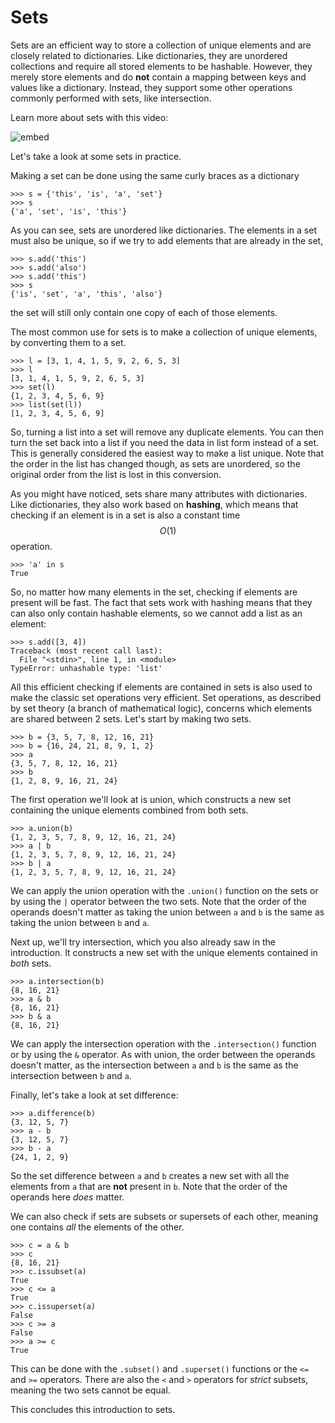 # Sets

Sets are an efficient way to store a collection of unique elements and are closely related
to dictionaries. Like dictionaries, they are unordered collections and require
all stored elements to be hashable. However, they merely store elements and
do **not** contain a mapping between keys and values like a dictionary. Instead,
they support some other operations commonly performed with sets, like
intersection.

Learn more about sets with this video:

![embed](https://api.eu.kaltura.com/p/120/sp/12000/embedIframeJs/uiconf_id/23449960/partner_id/120?iframeembed=true&playerId=kaltura_player&entry_id=0_u96n1ef6&flashvars[streamerType]=auto&amp;flashvars[localizationCode]=en_US&amp;flashvars[leadWithHTML5]=true&amp;flashvars[sideBarContainer.plugin]=true&amp;flashvars[sideBarContainer.position]=left&amp;flashvars[sideBarContainer.clickToClose]=true&amp;flashvars[chapters.plugin]=true&amp;flashvars[chapters.layout]=vertical&amp;flashvars[chapters.thumbnailRotator]=false&amp;flashvars[streamSelector.plugin]=true&amp;flashvars[EmbedPlayer.SpinnerTarget]=videoHolder&amp;flashvars[dualScreen.plugin]=true&amp;flashvars[hotspots.plugin]=1&amp;flashvars[Kaltura.addCrossoriginToIframe]=true&amp;&wid=0_1k2dy7ii)


Let's take a look at some sets in practice.

Making a set can be done using the same curly braces as a dictionary

	>>> s = {'this', 'is', 'a', 'set'}
	>>> s
	{'a', 'set', 'is', 'this'}

As you can see, sets are unordered like dictionaries. The elements in a set
must also be unique, so if we try to add elements that are already in the set,

	>>> s.add('this')
	>>> s.add('also')
	>>> s.add('this')
	>>> s
	{'is', 'set', 'a', 'this', 'also'}

the set will still only contain one copy of each of those elements.

The most common use for sets is to make a collection of unique elements, by
converting them to a set.

	>>> l = [3, 1, 4, 1, 5, 9, 2, 6, 5, 3]
	>>> l
	[3, 1, 4, 1, 5, 9, 2, 6, 5, 3]
	>>> set(l)
	{1, 2, 3, 4, 5, 6, 9}
	>>> list(set(l))
	[1, 2, 3, 4, 5, 6, 9]

So, turning a list into a set will remove any duplicate elements. You can then turn the set back into a list if you need the data in list form instead
of a set. This is generally considered the easiest way to make a list unique.
Note that the order in the list has changed though, as sets are unordered, so
the original order from the list is lost in this conversion.

As you might have noticed, sets share many attributes with dictionaries. Like
dictionaries, they also work based on **hashing**, which means that checking
if an element is in a set is also a constant time $$O(1)$$ operation.

	>>> 'a' in s
	True

So, no matter how many elements in the set, checking if elements are present
will be fast. The fact that sets work with hashing means that they can also
only contain hashable elements, so we cannot add a list as an element:

	>>> s.add([3, 4])
	Traceback (most recent call last):
	  File "<stdin>", line 1, in <module>
	TypeError: unhashable type: 'list'

All this efficient checking if elements are contained in sets
is also used to make the classic set operations very efficient. Set
operations, as described by set theory (a branch of mathematical
logic), concerns which elements are shared between 2 sets. Let's start by making
two sets.

	>>> b = {3, 5, 7, 8, 12, 16, 21}
	>>> b = {16, 24, 21, 8, 9, 1, 2}
	>>> a
	{3, 5, 7, 8, 12, 16, 21}
	>>> b
	{1, 2, 8, 9, 16, 21, 24}

The first operation we'll look at is union, which constructs a new set
containing the unique elements combined from both sets.

	>>> a.union(b)
	{1, 2, 3, 5, 7, 8, 9, 12, 16, 21, 24}
	>>> a | b
	{1, 2, 3, 5, 7, 8, 9, 12, 16, 21, 24}
	>>> b | a
	{1, 2, 3, 5, 7, 8, 9, 12, 16, 21, 24}

We can apply the union operation with the `.union()` function on the sets or
by using the `|` operator between the two sets. Note that the order of the operands
doesn't matter as taking the union between `a` and `b` is the same as taking the
union between `b` and `a`.

Next up, we'll try intersection, which you also already saw in the introduction.
It constructs a new set with the unique elements contained in *both* sets.

	>>> a.intersection(b)
	{8, 16, 21}
	>>> a & b
	{8, 16, 21}
	>>> b & a
	{8, 16, 21}

We can apply the intersection operation with the `.intersection()` function or by
using the `&` operator. As with union, the order between the operands doesn't
matter, as the intersection between `a` and `b` is the same as the intersection
between `b` and `a`.

Finally, let's take a look at set difference:

	>>> a.difference(b)
	{3, 12, 5, 7}
	>>> a - b
	{3, 12, 5, 7}
	>>> b - a
	{24, 1, 2, 9}

So the set difference between `a` and `b` creates a new set with all the
elements from `a` that are **not** present in `b`. Note that the order of the
operands here *does* matter.

We can also check if sets are subsets or supersets of each other, meaning one
contains *all* the elements of the other.

	>>> c = a & b
	>>> c
	{8, 16, 21}
	>>> c.issubset(a)
	True
	>>> c <= a
	True
	>>> c.issuperset(a)
	False
	>>> c >= a
	False
	>>> a >= c
	True

This can be done with the `.subset()` and `.superset()` functions or the `<=`
and `>=` operators. There are also the `<` and `>` operators for *strict*
subsets, meaning the two sets cannot be equal.

This concludes this introduction to sets.
